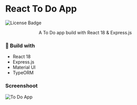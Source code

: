 # React To Do App
![License Badge](https://img.shields.io/github/license/bytekatana/react-todo-app)
<p style="text-align: center;">A To Do app build with React 18 & Express.js</p>



### 🧱 Build with
* React 18
* Express.js
* Material UI
* TypeORM

### Screenshoot

![To Do App](https://i.imgur.com/UAtH1jE.png)
